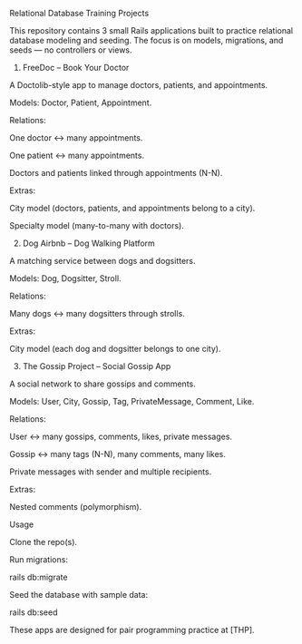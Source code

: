 Relational Database Training Projects

This repository contains 3 small Rails applications built to practice relational database modeling and seeding. The focus is on models, migrations, and seeds — no controllers or views.

1. FreeDoc – Book Your Doctor

A Doctolib-style app to manage doctors, patients, and appointments.

Models: Doctor, Patient, Appointment.

Relations:

One doctor ↔ many appointments.

One patient ↔ many appointments.

Doctors and patients linked through appointments (N-N).

Extras:

City model (doctors, patients, and appointments belong to a city).

Specialty model (many-to-many with doctors).

2. Dog Airbnb – Dog Walking Platform

A matching service between dogs and dogsitters.

Models: Dog, Dogsitter, Stroll.

Relations:

Many dogs ↔ many dogsitters through strolls.

Extras:

City model (each dog and dogsitter belongs to one city).

3. The Gossip Project – Social Gossip App

A social network to share gossips and comments.

Models: User, City, Gossip, Tag, PrivateMessage, Comment, Like.

Relations:

User ↔ many gossips, comments, likes, private messages.

Gossip ↔ many tags (N-N), many comments, many likes.

Private messages with sender and multiple recipients.

Extras:

Nested comments (polymorphism).

Usage

Clone the repo(s).

Run migrations:

rails db:migrate


Seed the database with sample data:

rails db:seed


These apps are designed for pair programming practice at [THP].